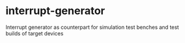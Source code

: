 # interrupt-generator
Interrupt generator  as counterpart for simulation test benches and test builds of target devices
